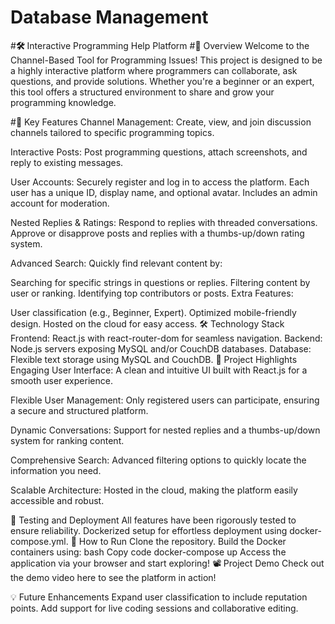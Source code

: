 # Database Management


#**🛠️** Interactive Programming Help Platform
#**📖** Overview
Welcome to the Channel-Based Tool for Programming Issues! This project is designed to be a highly interactive platform where programmers can collaborate, ask questions, and provide solutions. Whether you're a beginner or an expert, this tool offers a structured environment to share and grow your programming knowledge.

#**🚀** Key Features
Channel Management:
Create, view, and join discussion channels tailored to specific programming topics.

Interactive Posts:
Post programming questions, attach screenshots, and reply to existing messages.

User Accounts:
Securely register and log in to access the platform. Each user has a unique ID, display name, and optional avatar. Includes an admin account for moderation.

Nested Replies & Ratings:
Respond to replies with threaded conversations. Approve or disapprove posts and replies with a thumbs-up/down rating system.

Advanced Search:
Quickly find relevant content by:

Searching for specific strings in questions or replies.
Filtering content by user or ranking.
Identifying top contributors or posts.
Extra Features:

User classification (e.g., Beginner, Expert).
Optimized mobile-friendly design.
Hosted on the cloud for easy access.
🛠️ Technology Stack
Frontend: React.js with react-router-dom for seamless navigation.
Backend: Node.js servers exposing MySQL and/or CouchDB databases.
Database: Flexible text storage using MySQL and CouchDB.
📄 Project Highlights
Engaging User Interface:
A clean and intuitive UI built with React.js for a smooth user experience.

Flexible User Management:
Only registered users can participate, ensuring a secure and structured platform.

Dynamic Conversations:
Support for nested replies and a thumbs-up/down system for ranking content.

Comprehensive Search:
Advanced filtering options to quickly locate the information you need.

Scalable Architecture:
Hosted in the cloud, making the platform easily accessible and robust.

🧪 Testing and Deployment
All features have been rigorously tested to ensure reliability.
Dockerized setup for effortless deployment using docker-compose.yml.
📂 How to Run
Clone the repository.
Build the Docker containers using:
bash
Copy code
docker-compose up
Access the application via your browser and start exploring!
📽️ Project Demo
Check out the demo video here to see the platform in action!

💡 Future Enhancements
Expand user classification to include reputation points.
Add support for live coding sessions and collaborative editing.
